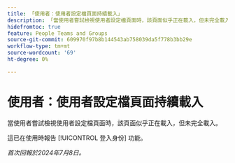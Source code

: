 ```yaml
---
title: 「使用者：使用者設定檔頁面持續載入」
description: 「當使用者嘗試檢視使用者設定檔頁面時，該頁面似乎正在載入，但未完全載入。」
hidefromtoc: true
feature: People Teams and Groups
source-git-commit: 609970f97b8b144543ab758039da5f778b3bb29e
workflow-type: tm+mt
source-wordcount: '69'
ht-degree: 0%

---
```



# 使用者：使用者設定檔頁面持續載入

當使用者嘗試檢視使用者設定檔頁面時，該頁面似乎正在載入，但未完全載入。

這已在使用時報告 [!UICONTROL 登入身份] 功能。

_首次回報於2024年7月8日。_
